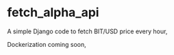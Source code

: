 # fetch_alpha_api

A simple Django code to fetch BIT/USD price every hour, 

Dockerization coming soon,

